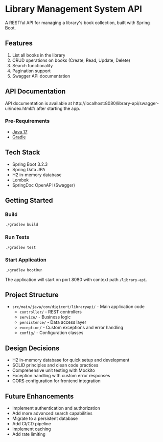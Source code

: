 # Library Management System API

A RESTful API for managing a library's book collection, built with Spring Boot.

## Features

1. List all books in the library
2. CRUD operations on books (Create, Read, Update, Delete)
3. Search functionality
4. Pagination support
5. Swagger API documentation

## API Documentation
API documentation is available at http://localhost:8080/library-api/swagger-ui/index.html#/ after starting the app.

### Pre-Requirements
- [Java 17](https://www.oracle.com/java/technologies/downloads/#java17)
- [Gradle](https://gradle.org/)

## Tech Stack
- Spring Boot 3.2.3
- Spring Data JPA
- H2 in-memory database
- Lombok
- SpringDoc OpenAPI (Swagger)

## Getting Started

### Build
```bash
./gradlew build
```

### Run Tests
```bash
./gradlew test
```

### Start Application
```bash
./gradlew bootRun
```

The application will start on port 8080 with context path `/library-api`.

## Project Structure
- `src/main/java/com/digicert/libraryapi/` - Main application code
  - `controller/` - REST controllers
  - `service/` - Business logic
  - `persistence/` - Data access layer
  - `exception/` - Custom exceptions and error handling
  - `config/` - Configuration classes

## Design Decisions
- H2 in-memory database for quick setup and development
- SOLID principles and clean code practices
- Comprehensive unit testing with Mockito
- Exception handling with custom error responses
- CORS configuration for frontend integration

## Future Enhancements
- Implement authentication and authorization
- Add more advanced search capabilities
- Migrate to a persistent database
- Add CI/CD pipeline
- Implement caching
- Add rate limiting